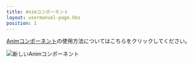 ```yaml
---
title: Animコンポーネント
layout: usermanual-page.hbs
position: 1
---
```


[Animコンポーネント](/ja/user-manual/packs/components/anim/)の使用方法についてはこちらをクリックしてください。

![新しいAnimコンポーネント][1]

[1]: /images/user-manual/anim/new_anim_component.png
